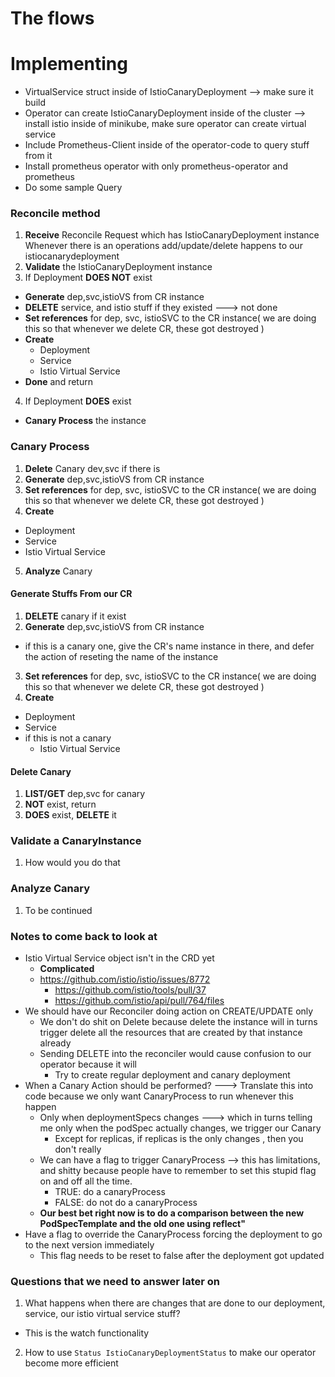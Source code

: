 # The flows

# Implementing
- VirtualService struct inside of IstioCanaryDeployment --> make sure it build
- Operator can create IstioCanaryDeployment inside of the cluster --> install istio inside of minikube, make sure operator can create virtual service
- Include Prometheus-Client inside of the operator-code to query stuff from it
- Install prometheus operator with only prometheus-operator and prometheus
- Do some sample Query

### Reconcile method
1. **Receive** Reconcile Request which has IstioCanaryDeployment instance Whenever there is an operations add/update/delete happens to our istiocanarydeployment
2. **Validate** the IstioCanaryDeployment instance
4. If Deployment **DOES NOT** exist
  - **Generate** dep,svc,istioVS from CR instance
  - **DELETE** service, and istio stuff if they existed ---> not done
  - **Set references** for dep, svc, istioSVC to the CR instance( we are doing this so that whenever we delete CR, these got destroyed )
  - **Create**
    - Deployment
    - Service
    - Istio Virtual Service 
  - **Done** and return 
4. If Deployment **DOES** exist
  - **Canary Process** the instance

### Canary Process
1. **Delete** Canary dev,svc if there is
2. **Generate** dep,svc,istioVS from CR instance
3. **Set references** for dep, svc, istioSVC to the CR instance( we are doing this so that whenever we delete CR, these got destroyed )
4. **Create**
  - Deployment
  - Service
  - Istio Virtual Service 
5. **Analyze** Canary

#### Generate Stuffs From our CR
1. **DELETE** canary if it exist
2. **Generate** dep,svc,istioVS from CR instance
  - if this is a canary one, give the CR's name instance in there, and defer the action of reseting the name of the instance
3. **Set references** for dep, svc, istioSVC to the CR instance( we are doing this so that whenever we delete CR, these got destroyed )
4. **Create**
  - Deployment
  - Service
  - if this is not a canary
    - Istio Virtual Service 


#### Delete Canary
1. **LIST/GET** dep,svc for canary
2. **NOT** exist, return 
3. **DOES** exist, **DELETE** it

### Validate a CanaryInstance
1. How would you do that 

### Analyze Canary
1. To be continued

### Notes to come back to look at
- Istio Virtual Service object isn't in the CRD yet
  - **Complicated**
  - https://github.com/istio/istio/issues/8772
    - https://github.com/istio/tools/pull/37
    - https://github.com/istio/api/pull/764/files
- We should have our Reconciler doing action on CREATE/UPDATE only
  - We don't do shit on Delete because delete the instance will in turns trigger delete all the resources that are created by that instance already
  - Sending DELETE into the reconciler would cause confusion to our operator because it will
    - Try to create regular deployment and canary deployment
- When a Canary Action should be performed? ---> Translate this into code because we only want CanaryProcess to run whenever this happen
  - Only when deploymentSpecs changes ---> which in turns telling me only when the podSpec actually changes, we trigger our Canary
    - Except for replicas, if replicas is the only changes , then you don't really 
  - We can have a flag to trigger CanaryProcess --> this has limitations, and shitty because people have to remember to set this stupid flag on and off all the time. 
    - TRUE: do a canaryProcess
    - FALSE: do not do a canaryProcess
  - **Our best bet right now is to do a comparison between the new PodSpecTemplate and the old one using reflect"**
- Have a flag to override the CanaryProcess forcing the deployment to go to the next version immediately 
  - This flag needs to be reset to false after the deployment got updated



### Questions that we need to answer later on
1. What happens when there are changes that are done to our deployment, service, our istio virtual service stuff?
  - This is the watch functionality 
2. How to use `Status IstioCanaryDeploymentStatus` to make our operator become more efficient
